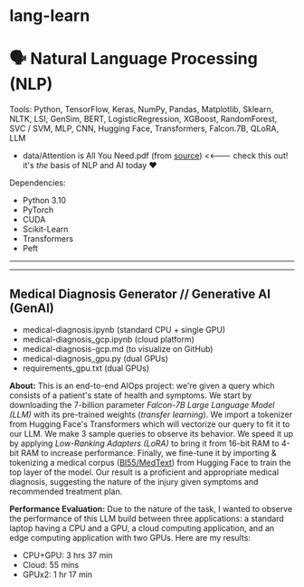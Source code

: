 # lang-learn

# 🗣️ Natural Language Processing (NLP)
Tools: Python, TensorFlow, Keras, NumPy, Pandas, Matplotlib, Sklearn, NLTK, LSI, GenSim, BERT, LogisticRegression, XGBoost, RandomForest, SVC / SVM, MLP, CNN, Hugging Face, Transformers, Falcon.7B, QLoRA, LLM
- data/Attention is All You Need.pdf (from [source](https://arxiv.org/abs/1706.03762)) <<--- check this out! it's _the_ basis of NLP and AI today ♥

Dependencies:
- Python 3.10
- PyTorch
- CUDA
- Scikit-Learn
- Transformers
- Peft

---  
---  

## Medical Diagnosis Generator // Generative AI (GenAI)
- medical-diagnosis.ipynb (standard CPU + single GPU)
- medical-diagnosis_gcp.ipynb (cloud platform)
- medical-diagnosis-gcp.md (to visualize on GitHub)
- medical-diagnosis_gpu.py (dual GPUs)
- requirements_gpu.txt (dual GPUs)

**About:** This is an end-to-end AIOps project: we're given a query which consists of a patient's state of health and symptoms. We start by downloading the 7-billion parameter _Falcon-7B_ *Large Language Model (LLM)* with its pre-trained weights (*transfer learning*). We import a tokenizer from Hugging Face's Transformers which will vectorize our query to fit it to our LLM. We make 3 sample queries to observe its behavior. We speed it up by applying *Low-Ranking Adapters (LoRA)* to bring it from 16-bit RAM to 4-bit RAM to increase performance. Finally, we fine-tune it by importing & tokenizing a medical corpus ([BI55/MedText](https://huggingface.co/datasets/BI55/MedText)) from Hugging Face to train the top layer of the model. Our result is a proficient and appropriate medical diagnosis, suggesting the nature of the injury given symptoms and recommended treatment plan.

**Performance Evaluation:** Due to the nature of the task, I wanted to observe the performance of this LLM build between three applications: a standard laptop having a CPU and a GPU, a cloud computing application, and an edge computing application with two GPUs. Here are my results:
- CPU+GPU: 3 hrs 37 min
- Cloud: 55 mins
- GPUx2: 1 hr 17 min

